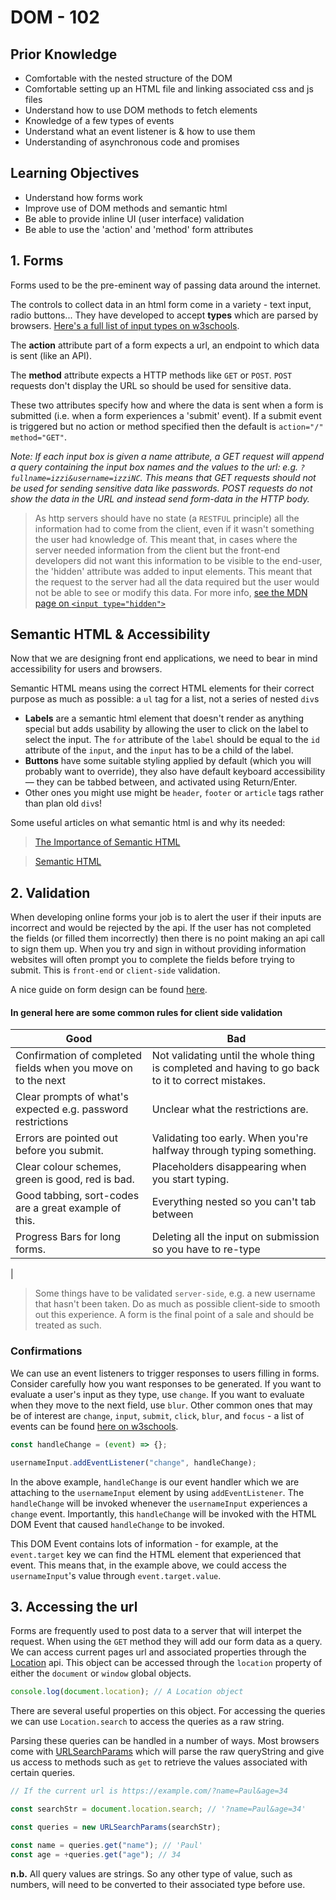 # DOM - 102

## Prior Knowledge

- Comfortable with the nested structure of the DOM
- Comfortable setting up an HTML file and linking associated css and js files
- Understand how to use DOM methods to fetch elements
- Knowledge of a few types of events
- Understand what an event listener is & how to use them
- Understanding of asynchronous code and promises

## Learning Objectives

- Understand how forms work
- Improve use of DOM methods and semantic html
- Be able to provide inline UI (user interface) validation
- Be able to use the 'action' and 'method' form attributes

## 1. Forms

Forms used to be the pre-eminent way of passing data around the internet.

The controls to collect data in an html form come in a variety - text input, radio buttons... They have developed to accept **types** which are parsed by browsers. [Here's a full list of input types on w3schools](https://www.w3schools.com/tags/att_input_type.asp).

The **action** attribute part of a form expects a url, an endpoint to which data is sent (like an API).

The **method** attribute expects a HTTP methods like `GET` or `POST`. `POST` requests don't display the URL so should be used for sensitive data.

These two attributes specify how and where the data is sent when a form is submitted (i.e. when a form experiences a 'submit' event). If a submit event is triggered but no action or method specified then the default is `action="/" method="GET"`.

_Note: If each input box is given a name attribute, a GET request will append a query containing the input box names and the values to the url: e.g. `?fullname=izzi&username=izziNC`. This means that GET requests should not be used for sending sensitive data like passwords. POST requests do not show the data in the URL and instead send form-data in the HTTP body._

> As http servers should have no state (a `RESTFUL` principle) all the information had to come from the client, even if it wasn't something the user had knowledge of. This meant that, in cases where the server needed information from the client but the front-end developers did not want this information to be visible to the end-user, the 'hidden' attribute was added to input elements. This meant that the request to the server had all the data required but the user would not be able to see or modify this data. For more info, [see the MDN page on `<input type="hidden">`](https://developer.mozilla.org/en-US/docs/Web/HTML/Element/input/hidden)

## Semantic HTML & Accessibility

Now that we are designing front end applications, we need to bear in mind accessibility for users and browsers.

Semantic HTML means using the correct HTML elements for their correct purpose as much as possible: a `ul` tag for a list, not a series of nested `div`s

- **Labels** are a semantic html element that doesn't render as anything special but adds usability by allowing the user to click on the label to select the input. The `for` attribute of the `label` should be equal to the `id` attribute of the `input`, and the `input` has to be a child of the label.
- **Buttons** have some suitable styling applied by default (which you will probably want to override), they also have default keyboard accessibility — they can be tabbed between, and activated using Return/Enter.
- Other ones you might use might be `header`, `footer` or `article` tags rather than plan old `div`s!

Some useful articles on what semantic html is and why its needed:

> [The Importance of Semantic HTML](https://medium.com/adalab/the-importance-of-semantic-html-78e74fb75ff0)

> [Semantic HTML](https://internetingishard.com/html-and-css/semantic-html/)

## 2. Validation

When developing online forms your job is to alert the user if their inputs are incorrect and would be rejected by the api. If the user has not completed the fields (or filled them incorrectly) then there is no point making an api call to sign them up. When you try and sign in without providing information websites will often prompt you to complete the fields before trying to submit. This is `front-end` or `client-side` validation.

A nice guide on form design can be found [here](https://mono.company/design-practice/the-10-commandments-of-good-form-design-on-the-web/).

#### In general here are some common rules for client side validation

| Good                                                          | Bad                                                                                                |
| ------------------------------------------------------------- | -------------------------------------------------------------------------------------------------- |
| Confirmation of completed fields when you move on to the next | Not validating until the whole thing is completed and having to go back to it to correct mistakes. |
| Clear prompts of what's expected e.g. password restrictions   | Unclear what the restrictions are.                                                                 |
| Errors are pointed out before you submit.                     | Validating too early. When you're halfway through typing something.                                |
| Clear colour schemes, green is good, red is bad.              | Placeholders disappearing when you start typing.                                                   |
| Good tabbing, sort-codes are a great example of this.         | Everything nested so you can't tab between                                                         |
| Progress Bars for long forms.                                 | Deleting all the input on submission so you have to re-type                                        |

|

> Some things have to be validated `server-side`, e.g. a new username that hasn't been taken. Do as much as possible client-side to smooth out this experience. A form is the final point of a sale and should be treated as such.

### Confirmations

We can use an event listeners to trigger responses to users filling in forms. Consider carefully how you want responses to be generated. If you want to evaluate a user's input as they type, use `change`. If you want to evaluate when they move to the next field, use `blur`. Other common ones that may be of interest are `change`, `input`, `submit`, `click`, `blur`, and `focus` - a list of events can be found [here on w3schools](https://www.w3schools.com/jsref/dom_obj_event.asp).

```js
const handleChange = (event) => {};

usernameInput.addEventListener("change", handleChange);
```

In the above example, `handleChange` is our event handler which we are attaching to the `usernameInput` element by using `addEventListener`. The `handleChange` will be invoked whenever the `usernameInput` experiences a `change` event. Importantly, this `handleChange` will be invoked with the HTML DOM Event that caused `handleChange` to be invoked.

This DOM Event contains lots of information - for example, at the `event.target` key we can find the HTML element that experienced that event. This means that, in the example above, we could access the `usernameInput`'s value through `event.target.value`.

## 3. Accessing the url

Forms are frequently used to post data to a server that will interpet the request. When using the `GET` method they will add our form data as a query.
We can access current pages url and associated properties through the [Location](https://developer.mozilla.org/en-US/docs/Web/API/Location) api. This object can be accessed through the `location` property of either the `document` or `window` global objects.

```js
console.log(document.location); // A Location object
```

There are several useful properties on this object. For accessing the queries we can use `Location.search` to access the queries as a raw string.

Parsing these queries can be handled in a number of ways. Most browsers come with [URLSearchParams](https://developer.mozilla.org/en-US/docs/Web/API/URLSearchParams) which will parse the raw queryString and give us access to methods such as `get` to retrieve the values associated with certain queries.

```js
// If the current url is https://example.com/?name=Paul&age=34

const searchStr = document.location.search; // '?name=Paul&age=34'

const queries = new URLSearchParams(searchStr);

const name = queries.get("name"); // 'Paul'
const age = +queries.get("age"); // 34
```

**n.b.** All query values are strings. So any other type of value, such as numbers, will need to be converted to their associated type before use.
